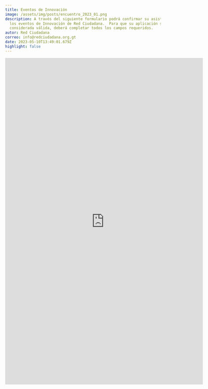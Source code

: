 ```yaml
---
title: Eventos de Innovación
image: /assets/img/posts/encuentro_2023_01.png
description: A través del siguiente formulario podrá confirmar su asistencia a
  los eventos de Innovación de Red Ciudadana.  Para que su aplicación sea
  considerada válida, deberá completar todos los campos requeridos.
autor: Red Ciudadana
correo: info@redciudadana.org.gt
date: 2023-05-10T13:49:01.679Z
highlight: false
---
```

<iframe src="https://docs.google.com/forms/d/e/1FAIpQLSe7C6h_FwCl-cYZdAr8rFl4ZH2zH_YleYvX3B94bjuG6RfCWg/viewform?embedded=true" width="640" height="1057" frameborder="0" marginheight="0" marginwidth="0">Cargando…</iframe>